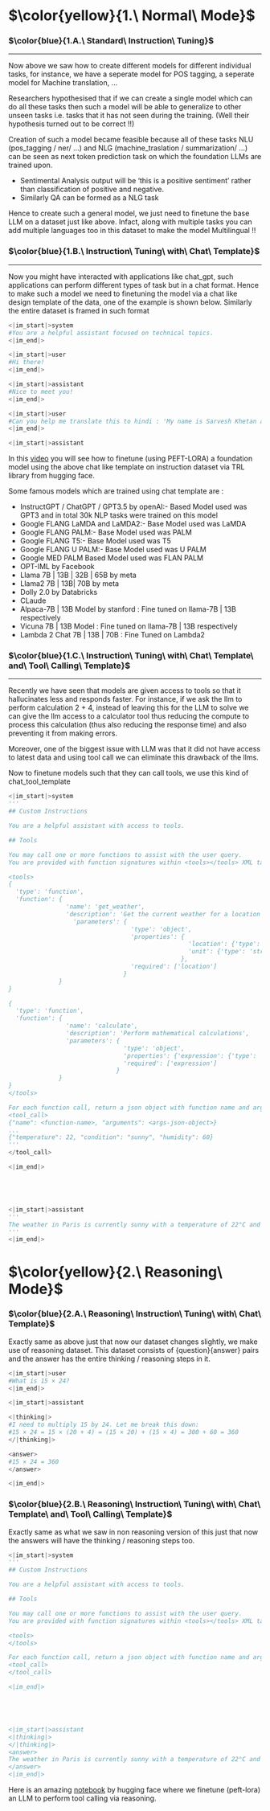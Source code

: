 # $\color{yellow}{1.\ Normal\ Mode}$


### $\color{blue}{1.A.\ Standard\ Instruction\ Tuning}$
----------------------------------------------------------
Now above we saw how to create different models for different individual tasks, for instance, we have a seperate model for POS tagging, a seperate model for Machine translation, ...

Researchers hypothesised that if we can create a single model which can do all these tasks then such a model will be able to generalize to other unseen tasks i.e. tasks that it has not seen during the training. (Well their hypothesis turned out to be correct !!)

Creation of such a model became feasible because all of these tasks NLU (pos_tagging / ner/ ...) and NLG (machine_traslation / summarization/ ...) can be seen as next token prediction task on which the foundation LLMs are trained upon.
- Sentimental Analysis output will be ‘this is a positive sentiment’ rather than classification of positive and negative.
- Similarly QA can be formed as a NLG task
  
Hence to create such a general model, we just need to finetune the base LLM on a dataset just like above. Infact, along with multiple tasks you can add multiple languages too in this dataset to make the model Multilingual !! 

### $\color{blue}{1.B.\ Instruction\ Tuning\ with\ Chat\ Template}$
----------------------------------------------------------
Now you might have interacted with applications like chat_gpt, such applications can perform different types of task but in a chat format. Hence to make such a model we need to finetuning the model via a chat like design template of the data, one of the example is shown below. Similarly the entire dataset is framed in such format

```python
<|im_start|>system
#You are a helpful assistant focused on technical topics.
<|im_end|>

<|im_start|>user
#Hi there!
<|im_end|>

<|im_start|>assistant
#Nice to meet you!
<|im_end|>

<|im_start|>user
#Can you help me translate this to hindi : 'My name is Sarvesh Khetan and I study at Unviersity of Maryland, College Park'
<|im_end|>

<|im_start|>assistant
```
In this [video](https://www.youtube.com/watch?v=6XeTk8cZUsM) you will see how to finetune (using PEFT-LORA) a foundation model using the above chat like template on instruction dataset via TRL library from hugging face.

Some famous models which are trained using chat template are :
- InstructGPT / ChatGPT / GPT3.5 by openAI:- Based Model used was GPT3 and in total 30k NLP tasks were trained on this model
- Google FLANG LaMDA and LaMDA2:- Base Model used was LaMDA
- Google FLANG PALM:- Base Model used was PALM
- Google FLANG T5:- Base Model used was T5
- Google FLANG U PALM:- Base Model used was U PALM
- Google MED PALM Based Model used was FLAN PALM
- OPT-IML by Facebook
- Llama 7B | 13B | 32B | 65B by meta
- Llama2 7B | 13B| 70B by meta
- Dolly 2.0 by Databricks
- CLaude
- Alpaca-7B | 13B Model by stanford : Fine tuned on llama-7B | 13B respectively
- Vicuna 7B | 13B Model : Fine tuned on llama-7B | 13B respectively
- Lambda 2 Chat 7B | 13B | 70B : Fine Tuned on Lambda2



### $\color{blue}{1.C.\ Instruction\ Tuning\ with\ Chat\ Template\ and\ Tool\ Calling\ Template}$
----------------------------------------------------------
Recently we have seen that models are given access to tools so that it hallucinates less and responds faster. For instance, if we ask the llm to perform calculation 2 + 4, instead of leaving this for the LLM to solve we can give the llm access to a calculator tool thus reducing the compute to process this calculation (thus also reducing the response time) and also preventing it from making errors.

Moreover, one of the biggest issue with LLM was that it did not have access to latest data and using tool call we can eliminate this drawback of the llms.

Now to finetune models such that they can call tools, we use this kind of chat_tool_template

```python
<|im_start|>system
'''
## Custom Instructions

You are a helpful assistant with access to tools.

## Tools

You may call one or more functions to assist with the user query.
You are provided with function signatures within <tools></tools> XML tags:

<tools>
{
  'type': 'function',
  'function': {
                'name': 'get_weather',
                'description': 'Get the current weather for a location',
                  'parameters': {
                                  'type': 'object',
                                  'properties': {
                                                  'location': {'type': 'string', 'description': 'The city and state, e.g. San Francisco, CA'},
                                                  'unit': {'type': 'string', 'enum': ['celsius', 'fahrenheit'],'description': 'The temperature unit'}
                                                },
                                  'required': ['location']
                                }
              }
}

{
  'type': 'function',
  'function': {
                'name': 'calculate',
                'description': 'Perform mathematical calculations',
                'parameters': {
                                'type': 'object',
                                'properties': {'expression': {'type': 'string', 'description': 'Mathematical expression to evaluate'}},
                                'required': ['expression']
                              }
              }
}
</tools>

For each function call, return a json object with function name and arguments within <tool_call></tool_call> XML tags:
<tool_call>
{"name": <function-name>, "arguments": <args-json-object>}
...
{"temperature": 22, "condition": "sunny", "humidity": 60}
'''
</tool_call>

<|im_end|>





<|im_start|>assistant
'''
The weather in Paris is currently sunny with a temperature of 22°C and 60% humidity. It's a beautiful day!
'''
<|im_end|>
```


# $\color{yellow}{2.\ Reasoning\ Mode}$
### $\color{blue}{2.A.\ Reasoning\ Instruction\ Tuning\ with\ Chat\ Template}$

Exactly same as above just that now our dataset changes slightly, we make use of reasoning dataset. This dataset consists of {question}{answer} pairs and the answer has the entire thinking / reasoning steps in it.



```python
<|im_start|>user
#What is 15 × 24?
<|im_end|>

<|im_start|>assistant

<|thinking|>
#I need to multiply 15 by 24. Let me break this down:
#15 × 24 = 15 × (20 + 4) = (15 × 20) + (15 × 4) = 300 + 60 = 360
</|thinking|>

<answer>
#15 × 24 = 360
</answer>

<|im_end|>
```

### $\color{blue}{2.B.\ Reasoning\ Instruction\ Tuning\ with\ Chat\ Template\ and\ Tool\ Calling\ Template}$
Exactly same as what we saw in non reasoning version of this just that now the answers will have the thinking / reasoning steps too.


```python
<|im_start|>system
'''
## Custom Instructions

You are a helpful assistant with access to tools.

## Tools

You may call one or more functions to assist with the user query.
You are provided with function signatures within <tools></tools> XML tags:

<tools>
</tools>

For each function call, return a json object with function name and arguments within <tool_call></tool_call> XML tags:
<tool_call>
</tool_call>

<|im_end|>





<|im_start|>assistant
<|thinking|>
</|thinking|>
<answer>
The weather in Paris is currently sunny with a temperature of 22°C and 60% humidity. It's a beautiful day!
</answer>
<|im_end|>
```


Here is an amazing [notebook](https://colab.research.google.com/#fileId=https%3A//huggingface.co/agents-course/notebooks/blob/main/bonus-unit1/bonus-unit1.ipynb) by hugging face where we finetune (peft-lora) an LLM to perform tool calling via reasoning.

